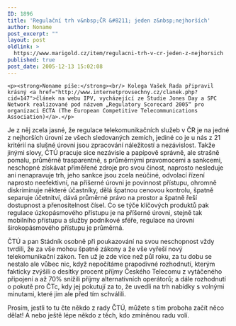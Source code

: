 ```yaml
---
ID: 1896
title: 'Regulační trh v&nbsp;ČR &#8211; jeden z&nbsp;nejhorších'
author: Noname
post_excerpt: ""
layout: post
oldlink: >
  https://www.marigold.cz/item/regulacni-trh-v-cr-jeden-z-nejhorsich
published: true
post_date: 2005-12-13 15:02:08
---
```

	<p><strong>Noname píše:</strong><br/> Kolega Vašek Rada připravil krásný <a href="http://www.internetprovsechny.cz/clanek.php?cid=147">článek na webu IPV, vycházející ze Studie Jones Day a SPC Network realizované pod názvem „Regulatory Scorecard 2005“ pro organizaci ECTA (The European Competitive Telecommunications Association)</a>.</p>
<p>Je z něj zcela jasné, že regulace telekomunikačních služeb v ČR je na jedné z nejhorších úrovní ze všech sledovaných zemích, jediné co je u nás z 21 kritérií na slušné úrovni jsou zpracování náležitostí a nezávislost. Takže jinými slovy, ČTÚ pracuje sice nezávisle a papípově správně, ale strašně pomalu, průměrně trasparentně, s průměrnými pravomocemi a sankcemi, neschopné získávat přiměřené zdroje pro svou činost, naprosto nesleduje ani nenapravuje trh, jeho sankce jsou zcela neúčiné, odvolací řízení naprosto neefektivní, na příšerné úrovni je povinnost přístupu, ohromně diskriminuje některé účastníky, dělá špatnou cenovou kontrolu, špatně separuje účetnitví, dává průměrné právo na prostor a špatně řeší dostupnost a přenositelnost čísel. Co se týče klíčových produktů pak regulace úzkopásmového přístupu je na příšerné úrovni, stejně tak mobilního přístupu a služby podnikové sféře, regulace na úrovni širokopásmového přístupu je průměrná.</p>
<p>ČTÚ a pan Stádník osobně při poukazování na svou neschopnost vždy tvrdili, že za vše mohou špatné zákony a že vše vyřeší nový telekomunikační zákon. Ten už je zde více než půl roku, za tu dobu se nestalo ale vůbec nic, když nepočítáme prapodivné rozhodnutí, kterým fakticky zvýšili o desítky procent příjmy Českého Telecomu z vytáčeného připojení a až 70% snížili příjmy alternativních operátorů; a dále rozhodnutí o pokutě pro ČTc, kdy jej pokutují za to, že uvedli na trh nabídky s volnými minutami, které jim ale před tím schválili.</p>
<p>Prosím, jestli to tu čte někdo z rady ČTÚ, můžete s tím proboha začít něco dělat! A nebo ještě lépe někdo z těch, kdo zmíněnou radu volí.</p>